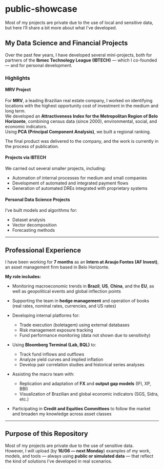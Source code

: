 # public-showcase

Most of my projects are private due to the use of local and sensitive data, but here I’ll share a bit more about what I’ve developed.

## My Data Science and Financial Projects

Over the past few years, I have developed several mini-projects, both for partners of the **Ibmec Technology League (IBTECH)** — which I co-founded — and for personal development.

### Highlights

#### MRV Project

For **MRV**, a leading Brazilian real estate company, I worked on identifying locations with the highest opportunity cost of investment in the medium and long term.  
We developed an **Attractiveness Index for the Metropolitan Region of Belo Horizonte**, combining census data (since 2000), environmental, social, and economic indicators.  
Using **PCA (Principal Component Analysis)**, we built a regional ranking.  

The final product was delivered to the company, and the work is currently in the process of publication.

#### Projects via IBTECH

We carried out several smaller projects, including:
- Automation of internal processes for medium and small companies  
- Development of automated and integrated payment flows  
- Generation of automated DREs integrated with proprietary systems  

#### Personal Data Science Projects

I’ve built models and algorithms for:
- Dataset analysis  
- Vector decomposition  
- Forecasting methods  

---

## Professional Experience

I have been working for **7 months** as an **Intern at Araujo Fontes (AF Invest)**, an asset management firm based in Belo Horizonte.

**My role includes:**
- Monitoring macroeconomic trends in **Brazil**, **US**, **China**, and the **EU**, as well as geopolitical events and global inflection points  
- Supporting the team in **hedge management** and operation of books (real rates, nominal rates, currencies, and US rates)  
- Developing internal platforms for:
  - Trade execution (boletagem) using external databases  
  - Risk management exposure tracking  
  - Fund performance monitoring (data not shown due to sensitivity)  

- Using **Bloomberg Terminal (Lab, BQL)** to:
  - Track fund inflows and outflows  
  - Analyze yield curves and implied inflation  
  - Develop pair correlation studies and historical series analyses  

- Assisting the macro team with:
  - Replication and adaptation of **FX** and **output gap models** (IFI, XP, BBI)  
  - Visualization of Brazilian and global economic indicators (SGS, Sidra, etc.)  

- Participating in **Credit and Equities Committees** to follow the market and broaden my knowledge across asset classes  

---

## Purpose of this Repository

Most of my projects are private due to the use of sensitive data.  
However, I will upload (by **16/06 — next Monday**) examples of my work, models, and tools — always using **public or simulated data** — that reflect the kind of solutions I’ve developed in real scenarios.

